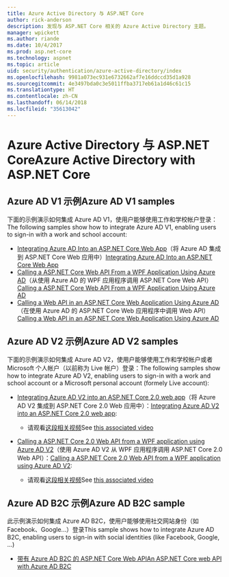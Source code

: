 ```yaml
---
title: Azure Active Directory 与 ASP.NET Core
author: rick-anderson
description: 发现与 ASP.NET Core 相关的 Azure Active Directory 主题。
manager: wpickett
ms.author: riande
ms.date: 10/4/2017
ms.prod: asp.net-core
ms.technology: aspnet
ms.topic: article
uid: security/authentication/azure-active-directory/index
ms.openlocfilehash: 9981a073ec931e6732662af7e16ddccd35d1a928
ms.sourcegitcommit: 4e3497bda0c3e5011ffba3717eb61a1d46c61c15
ms.translationtype: HT
ms.contentlocale: zh-CN
ms.lasthandoff: 06/14/2018
ms.locfileid: "35613042"
---
```

# <a name="azure-active-directory-with-aspnet-core"></a><span data-ttu-id="fbfb6-103">Azure Active Directory 与 ASP.NET Core</span><span class="sxs-lookup"><span data-stu-id="fbfb6-103">Azure Active Directory with ASP.NET Core</span></span>

## <a name="azure-ad-v1-samples"></a><span data-ttu-id="fbfb6-104">Azure AD V1 示例</span><span class="sxs-lookup"><span data-stu-id="fbfb6-104">Azure AD V1 samples</span></span>
<span data-ttu-id="fbfb6-105">下面的示例演示如何集成 Azure AD V1，使用户能够使用工作和学校帐户登录：</span><span class="sxs-lookup"><span data-stu-id="fbfb6-105">The following samples show how to integrate Azure AD V1, enabling users to sign-in with a work and school account:</span></span>
* <span data-ttu-id="fbfb6-106">[Integrating Azure AD Into an ASP.NET Core Web App](https://azure.microsoft.com/documentation/samples/active-directory-dotnet-webapp-openidconnect-aspnetcore/)（将 Azure AD 集成到 ASP.NET Core Web 应用中）</span><span class="sxs-lookup"><span data-stu-id="fbfb6-106">[Integrating Azure AD Into an ASP.NET Core Web App](https://azure.microsoft.com/documentation/samples/active-directory-dotnet-webapp-openidconnect-aspnetcore/)</span></span>
* <span data-ttu-id="fbfb6-107">[Calling a ASP.NET Core Web API From a WPF Application Using Azure AD](https://azure.microsoft.com/documentation/samples/active-directory-dotnet-native-aspnetcore/)（从使用 Azure AD 的 WPF 应用程序调用 ASP.NET Core Web API）</span><span class="sxs-lookup"><span data-stu-id="fbfb6-107">[Calling a ASP.NET Core Web API From a WPF Application Using Azure AD](https://azure.microsoft.com/documentation/samples/active-directory-dotnet-native-aspnetcore/)</span></span>
* <span data-ttu-id="fbfb6-108">[Calling a Web API in an ASP.NET Core Web Application Using Azure AD](https://azure.microsoft.com/documentation/samples/active-directory-dotnet-webapp-webapi-openidconnect-aspnetcore/)（在使用 Azure AD 的 ASP.NET Core Web 应用程序中调用 Web API）</span><span class="sxs-lookup"><span data-stu-id="fbfb6-108">[Calling a Web API in an ASP.NET Core Web Application Using Azure AD](https://azure.microsoft.com/documentation/samples/active-directory-dotnet-webapp-webapi-openidconnect-aspnetcore/)</span></span>

## <a name="azure-ad-v2-samples"></a><span data-ttu-id="fbfb6-109">Azure AD V2 示例</span><span class="sxs-lookup"><span data-stu-id="fbfb6-109">Azure AD V2 samples</span></span>
<span data-ttu-id="fbfb6-110">下面的示例演示如何集成 Azure AD V2，使用户能够使用工作和学校帐户或者 Microsoft 个人帐户（以前称为 Live 帐户）登录：</span><span class="sxs-lookup"><span data-stu-id="fbfb6-110">The following samples show how to integrate Azure AD V2, enabling users to sign-in with a work and school account or a Microsoft personal account (formely Live account):</span></span>
* <span data-ttu-id="fbfb6-111">[Integrating Azure AD V2 into an ASP.NET Core 2.0 web app](https://github.com/Azure-Samples/active-directory-aspnetcore-webapp-openidconnect-v2)（将 Azure AD V2 集成到 ASP.NET Core 2.0 Web 应用中）：</span><span class="sxs-lookup"><span data-stu-id="fbfb6-111">[Integrating Azure AD V2 into an ASP.NET Core 2.0 web app](https://github.com/Azure-Samples/active-directory-aspnetcore-webapp-openidconnect-v2):</span></span> 
  * <span data-ttu-id="fbfb6-112">请观看[这段相关视频](https://channel9.msdn.com/Events/Build/2018/THR5000)</span><span class="sxs-lookup"><span data-stu-id="fbfb6-112">See [this associated video](https://channel9.msdn.com/Events/Build/2018/THR5000)</span></span> 

* <span data-ttu-id="fbfb6-113">[Calling a ASP.NET Core 2.0 Web API from a WPF application using Azure AD V2](https://github.com/azure-samples/active-directory-dotnet-native-aspnetcore-v2)（使用 Azure AD V2 从 WPF 应用程序调用 ASP.NET Core 2.0 Web API）：</span><span class="sxs-lookup"><span data-stu-id="fbfb6-113">[Calling a ASP.NET Core 2.0 Web API from a WPF application using Azure AD V2](https://github.com/azure-samples/active-directory-dotnet-native-aspnetcore-v2):</span></span> 
  * <span data-ttu-id="fbfb6-114">请观看[这段相关视频](https://channel9.msdn.com/Events/Build/2018/THR5001)</span><span class="sxs-lookup"><span data-stu-id="fbfb6-114">See [this associated video](https://channel9.msdn.com/Events/Build/2018/THR5001)</span></span> 

## <a name="azure-ad-b2c-sample"></a><span data-ttu-id="fbfb6-115">Azure AD B2C 示例</span><span class="sxs-lookup"><span data-stu-id="fbfb6-115">Azure AD B2C sample</span></span>
<span data-ttu-id="fbfb6-116">此示例演示如何集成 Azure AD B2C，使用户能够使用社交网站身份（如 Facebook、Google...）登录</span><span class="sxs-lookup"><span data-stu-id="fbfb6-116">This sample shows how to integrate Azure AD B2C, enabling users to sign-in with social identities (like Facebook, Google, ...)</span></span>
* [<span data-ttu-id="fbfb6-117">带有 Azure AD B2C 的 ASP.NET Core Web API</span><span class="sxs-lookup"><span data-stu-id="fbfb6-117">An ASP.NET Core web API with Azure AD B2C</span></span>](https://azure.microsoft.com/resources/samples/active-directory-b2c-dotnetcore-webapi/)

